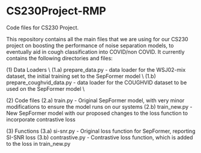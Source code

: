 # CS230Project-RMP
Code files for CS230 Project.


This repository contains all the main files that we are using for our CS230 project on boosting the performance of noise separation models, to eventually aid in cough classification into COVID/non COVID. It currently contains the following directories and files: 

(1) Data Loaders \\
(1.a) prepare_data.py - data loader for the WSJ02-mix dataset, the initial training set to the SepFormer model \\
(1.b) prepare_coughvid_data.py - data loader for the COUGHVID dataset to be used on the SepFormer model \\

(2) Code files 
(2.a) train.py - Original SepFormer model, with very minor modifications to ensure the model runs on our systems 
(2.b) train_new.py - New SepFormer model with our proposed changes to the loss function to incorporate contrastive loss 

(3) Functions
(3.a) si-snr.py - Original loss function for SepFormer, reporting SI-SNR loss 
(3.b) contrastive.py - Contrastive loss function, which is added to the loss in train_new.py 

